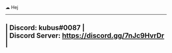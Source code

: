 ☁ Hej

------------------------------------------------
| Discord: kubus#0087                            |       
| Discord Server: https://discord.gg/7nJc9HvrDr  |
------------------------------------------------
